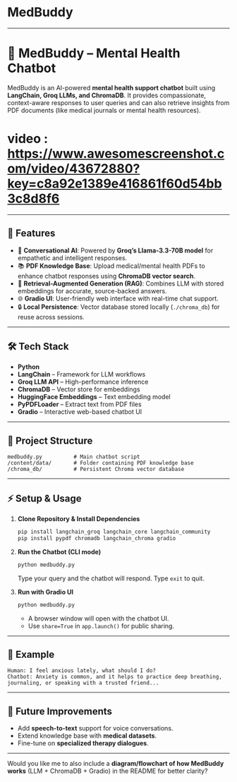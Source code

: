 # MedBuddy

---

# 🧠 MedBuddy – Mental Health Chatbot

MedBuddy is an AI-powered **mental health support chatbot** built using **LangChain, Groq LLMs, and ChromaDB**. It provides compassionate, context-aware responses to user queries and can also retrieve insights from PDF documents (like medical journals or mental health resources).

# video : https://www.awesomescreenshot.com/video/43672880?key=c8a92e1389e416861f60d54bb3c8d8f6

---

## 🚀 Features

* 💬 **Conversational AI**: Powered by **Groq’s Llama-3.3-70B model** for empathetic and intelligent responses.
* 📚 **PDF Knowledge Base**: Upload medical/mental health PDFs to enhance chatbot responses using **ChromaDB vector search**.
* 🔎 **Retrieval-Augmented Generation (RAG)**: Combines LLM with stored embeddings for accurate, source-backed answers.
* 🌐 **Gradio UI**: User-friendly web interface with real-time chat support.
* 🔒 **Local Persistence**: Vector database stored locally (`./chroma_db`) for reuse across sessions.

---

## 🛠️ Tech Stack

* **Python**
* **LangChain** – Framework for LLM workflows
* **Groq LLM API** – High-performance inference
* **ChromaDB** – Vector store for embeddings
* **HuggingFace Embeddings** – Text embedding model
* **PyPDFLoader** – Extract text from PDF files
* **Gradio** – Interactive web-based chatbot UI

---

## 📂 Project Structure

```
medbuddy.py          # Main chatbot script
/content/data/       # Folder containing PDF knowledge base
/chroma_db/          # Persistent Chroma vector database
```

---

## ⚡ Setup & Usage

1. **Clone Repository & Install Dependencies**

   ```bash
   pip install langchain_groq langchain_core langchain_community
   pip install pypdf chromadb langchain_chroma gradio
   ```

2. **Run the Chatbot (CLI mode)**

   ```bash
   python medbuddy.py
   ```

   Type your query and the chatbot will respond. Type `exit` to quit.

3. **Run with Gradio UI**

   ```bash
   python medbuddy.py
   ```

   * A browser window will open with the chatbot UI.
   * Use `share=True` in `app.launch()` for public sharing.

---

## 📝 Example

```
Human: I feel anxious lately, what should I do?  
Chatbot: Anxiety is common, and it helps to practice deep breathing, journaling, or speaking with a trusted friend...  
```

---

## 🔮 Future Improvements

* Add **speech-to-text** support for voice conversations.
* Extend knowledge base with **medical datasets**.
* Fine-tune on **specialized therapy dialogues**.

---

Would you like me to also include a **diagram/flowchart of how MedBuddy works** (LLM + ChromaDB + Gradio) in the README for better clarity?
